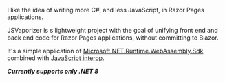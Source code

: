 I like the idea of writing more C#, and less JavaScript, in Razor Pages applications.

JSVaporizer is s lightweight project with the goal of unifying front end and back end code for Razor Pages applications,
without committing to Blazor.

It's a simple application of
[Microsoft.NET.Runtime.WebAssembly.Sdk](https://www.nuget.org/packages/Microsoft.NET.Runtime.WebAssembly.Sdk)
combined with [JavaScript interop](https://learn.microsoft.com/en-us/dotnet/api/system.runtime.interopservices.javascript?view=net-8.0).

***Currently supports only .NET 8***
